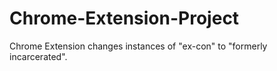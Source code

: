 # Chrome-Extension-Project

Chrome Extension changes instances of "ex-con" to "formerly incarcerated".
